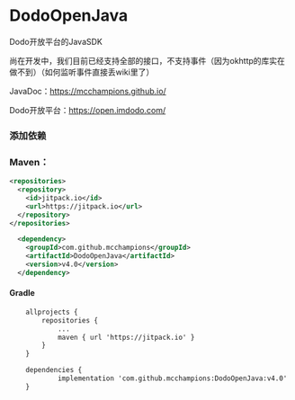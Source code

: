 # DodoOpenJava
Dodo开放平台的JavaSDK

尚在开发中，我们目前已经支持全部的接口，不支持事件（因为okhttp的库实在做不到）（如何监听事件直接丢wiki里了）

JavaDoc：https://mcchampions.github.io/

Dodo开放平台：https://open.imdodo.com/

### 添加依赖
### Maven：
```xml
<repositories>
  <repository>
    <id>jitpack.io</id>
    <url>https://jitpack.io</url>
  </repository>
</repositories>

  <dependency>
    <groupId>com.github.mcchampions</groupId>
    <artifactId>DodoOpenJava</artifactId>
    <version>v4.0</version>
  </dependency>
```
#### Gradle
```xml
	allprojects {
		repositories {
			...
			maven { url 'https://jitpack.io' }
		}
	}

	dependencies {
	        implementation 'com.github.mcchampions:DodoOpenJava:v4.0'
	}
```

